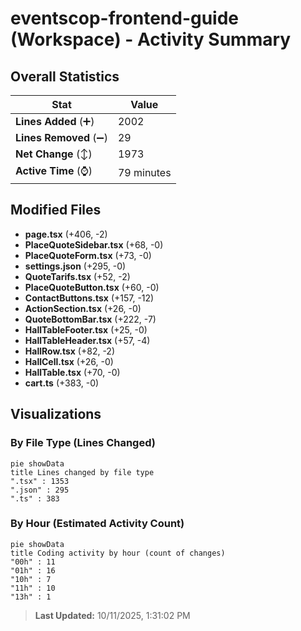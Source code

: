 # eventscop-frontend-guide (Workspace) - Activity Summary 

## Overall Statistics

| Stat                   | Value                                                             |
| ---------------------- | ----------------------------------------------------------------- |
| **Lines Added** (➕)   | 2002                                          |
| **Lines Removed** (➖) | 29                                        |
| **Net Change** (↕)    | 1973                |
| **Active Time** (⌚)   | 79 minutes |


## Modified Files
- **page.tsx** (+406, -2)
- **PlaceQuoteSidebar.tsx** (+68, -0)
- **PlaceQuoteForm.tsx** (+73, -0)
- **settings.json** (+295, -0)
- **QuoteTarifs.tsx** (+52, -2)
- **PlaceQuoteButton.tsx** (+60, -0)
- **ContactButtons.tsx** (+157, -12)
- **ActionSection.tsx** (+26, -0)
- **QuoteBottomBar.tsx** (+222, -7)
- **HallTableFooter.tsx** (+25, -0)
- **HallTableHeader.tsx** (+57, -4)
- **HallRow.tsx** (+82, -2)
- **HallCell.tsx** (+26, -0)
- **HallTable.tsx** (+70, -0)
- **cart.ts** (+383, -0)

## Visualizations

### By File Type (Lines Changed)

```mermaid
pie showData
title Lines changed by file type
".tsx" : 1353
".json" : 295
".ts" : 383
```

### By Hour (Estimated Activity Count)

```mermaid
pie showData
title Coding activity by hour (count of changes)
"00h" : 11
"01h" : 16
"10h" : 7
"11h" : 10
"13h" : 1
```


> **Last Updated:** 10/11/2025, 1:31:02 PM